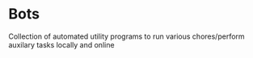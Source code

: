# Bots

Collection of automated utility programs to run various chores/perform auxilary tasks locally and online
